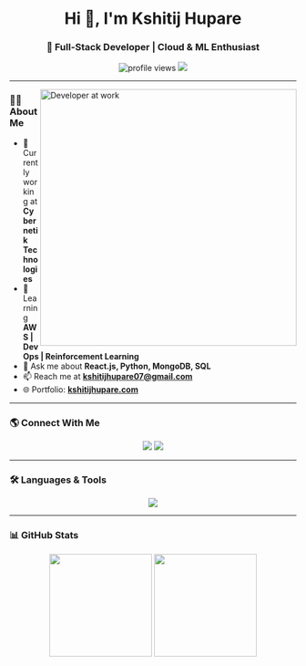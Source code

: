 <h1 align="center">Hi 👋, I'm Kshitij Hupare</h1>
<h3 align="center">🚀 Full-Stack Developer | Cloud & ML Enthusiast</h3>

<p align="center">
  <img src="https://komarev.com/ghpvc/?username=kshitijh&label=Profile%20views&color=0e75b6&style=flat" alt="profile views"/>
  <a href="https://github.com/ryo-ma/github-profile-trophy">
    <img src="https://github-profile-trophy.vercel.app/?username=kshitijh&theme=gruvbox&no-frame=true&margin-w=5&margin-h=5"/>
  </a>
</p>

---
<p align="left">
  <img src="https://www.nitlimited.com/nit/uploads/2024/01/working-developer.gif" 
       alt="Developer at work" width="450" align="right" />

### 👨‍💻 About Me
- 🔭 Currently working at **Cybernetik Technologies**
- 🌱 Learning **AWS | DevOps | Reinforcement Learning**
- 💬 Ask me about **React.js, Python, MongoDB, SQL**
- 📫 Reach me at **kshitijhupare07@gmail.com**
- 🌐 Portfolio: [**kshitijhupare.com**](https://main.d4pz67iin19wx.amplifyapp.com)

</p>



---

### 🌎 Connect With Me
<p align="center">
  <a href="https://linkedin.com/in/kshitij-hupare"><img src="https://img.shields.io/badge/LinkedIn-0A66C2?style=for-the-badge&logo=linkedin&logoColor=white"/></a>
  <a href="https://www.hackerrank.com/kshitijhupare07"><img src="https://img.shields.io/badge/Hackerrank-2EC866?style=for-the-badge&logo=hackerrank&logoColor=white"/></a>
</p>

---

### 🛠️ Languages & Tools
<p align="center">
  <img src="https://skillicons.dev/icons?i=react,nodejs,python,aws,mongodb,postgresql,docker,kubernetes,linux,html,css,js,git,qt" />
</p>

---

### 📊 GitHub Stats
<p align="center">
  <img height="180em" src="https://github-readme-stats.vercel.app/api?username=kshitijh&show_icons=true&theme=tokyonight"/>
  <img height="180em" src="https://github-readme-streak-stats.herokuapp.com/?user=kshitijh&theme=tokyonight"/>
</p>
